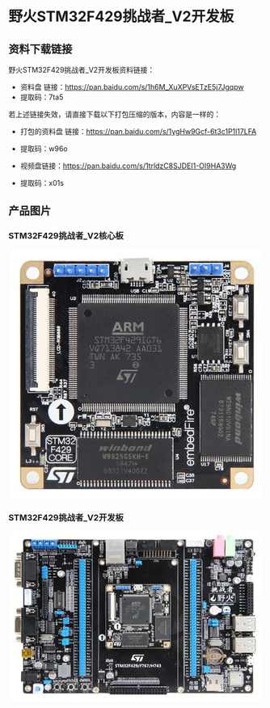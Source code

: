 [](index)

# 野火STM32F429挑战者_V2开发板

## 资料下载链接
野火STM32F429挑战者_V2开发板资料链接：
* 资料盘 链接：<https://pan.baidu.com/s/1h6M_XuXPVsETzE5j7Jgqpw> 
* 提取码：7ta5 


若上述链接失效，请直接下载以下打包压缩的版本，内容是一样的：
* 打包的资料盘 链接：<https://pan.baidu.com/s/1ygHw9Gcf-6t3c1P1l17LFA> 
* 提取码：w96o 



* 视频盘链接：<https://pan.baidu.com/s/1trldzC8SJDEI1-OI9HA3Wg> 
* 提取码：x01s 


## 产品图片

### STM32F429挑战者_V2核心板
![STM32F429挑战者_V2核心板](../images/stm32/stm32f429_tiaozhanzhe_v2/stm32f429_tiaozhanzhe_v2_core.jpg)

### STM32F429挑战者_V2开发板
![STM32F429挑战者_V2开发板](../images/stm32/stm32f429_tiaozhanzhe_v2/stm32f429_tiaozhanzhe_v2.jpg)